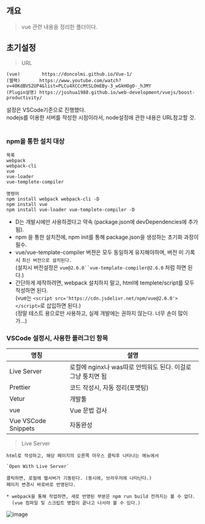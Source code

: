 ## 개요
> vue 관련 내용을 정리한 폴더이다.

## 초기설정
> URL
```
(vue)        https://doncolmi.github.io/Vue-1/
(웹팩)       https://www.youtube.com/watch?v=40KdBVS2UP4&list=PLCu4XCCcMtSLOmEBy-3_wGkHOgO-_hJMY
(Plugin설명) https://joshua1988.github.io/web-development/vuejs/boost-productivity/
```

설정은 VSCode기준으로 진행했다.  
nodejs를 이용한 서버를 작성한 시점이라서, node설정에 관한 내용은 URL참고할 것.  
<br/>

### npm을 통한 설치 대상
```
목록
webpack
webpack-cli
vue
vue-loader
vue-templete-compiler

명령어
npm install webpack webpack-cli -D
npm install vue 
npm install vue-loader vue-templete-compiler -D
```


* D는 개발시에만 사용하겠다고 약속 (package.json에 devDependencies에 추가됨).  
* npm 을 통한 설치전에, npm init를 통해 package.json을 생성하는 초기화 과정이 필수.  
* vue/vue-template-compiler 버젼은 모두 동일하게 유지해야하며, 버전 미 기록시 `최신 버전으로 설치된다.`  
  (설치시 버전설정은 `vue@2.6.0``vue-template-compiler@2.6.0` 처럼 하면 된다.)  
* 간단하게 제작하려면, webpack 설치하지 말고, html에 templete/script를 모두 작성하면 된다.  
  (vue는 `<script src='https://cdn.jsdelivr.net/npm/vue@2.6.0'></script>`로 삽입하면 된다.)  
  (정말 테스트 용으로만 사용하고, 실제 개발에는 권하지 않는다. 너무 손이 많이가...)  

### VSCode 설정시, 사용한 플러그인 항목

|명칭|설명|
|--|--|
|Live Server|로컬에 nginx나 was따로 안띄워도 된다. 이걸로 그냥 퉁치면 됨|
|Prettier | 코드 작성시, 자동 정리(포맷팅)
|Vetur | 개발툴
|vue | Vue 문법 검사
|Vue VSCode Snippets | 자동완성

> Live Server  
```
html로 작성하고, 해당 페이지의 오른쪽 마우스 클릭후 나타나는 메뉴에서

`Open With Live Server`

클릭하면, 로컬에 웹서버가 기동된다. (동시에, 브라우저에 나타난다.)
페이지 변경시 바로바로 반영된다.

* webpack을 통해 작업하면, 새로 반영된 부분은 npm run build 전까지는 볼 수 없다.
  (vue 컴파일 및 스크립트 병합이 끝나고 나서야 볼 수 있다.)
```

![image](https://user-images.githubusercontent.com/12105781/141991296-60a65ef5-af79-4a1f-9e27-7c7612b0ad1e.png)

